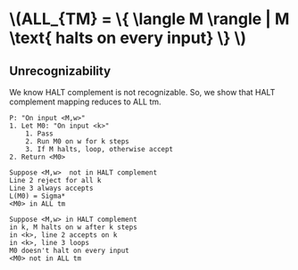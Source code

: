 # \\(ALL_{TM} = \\{ \langle M \rangle | M \text{ halts on every input} \\} \\)

## Unrecognizability
We know HALT complement is not recognizable. So, we show that HALT complement
mapping reduces to ALL tm.

```
P: "On input <M,w>"
1. Let M0: "On input <k>"
    1. Pass
	2. Run M0 on w for k steps
	3. If M halts, loop, otherwise accept
2. Return <M0>
```

```
Suppose <M,w>  not in HALT complement
Line 2 reject for all k
Line 3 always accepts
L(M0) = Sigma*
<M0> in ALL tm
```

```
Suppose <M,w> in HALT complement
in k, M halts on w after k steps
in <k>, line 2 accepts on k
in <k>, line 3 loops
M0 doesn't halt on every input
<M0> not in ALL tm
```

